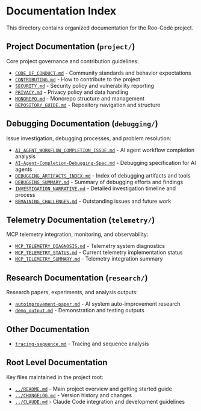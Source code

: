 # Documentation Index

This directory contains organized documentation for the Roo-Code project.

## Project Documentation (`project/`)

Core project governance and contribution guidelines:

- [`CODE_OF_CONDUCT.md`](project/CODE_OF_CONDUCT.md) - Community standards and behavior expectations
- [`CONTRIBUTING.md`](project/CONTRIBUTING.md) - How to contribute to the project
- [`SECURITY.md`](project/SECURITY.md) - Security policy and vulnerability reporting
- [`PRIVACY.md`](project/PRIVACY.md) - Privacy policy and data handling
- [`MONOREPO.md`](project/MONOREPO.md) - Monorepo structure and management
- [`REPOSITORY_GUIDE.md`](project/REPOSITORY_GUIDE.md) - Repository navigation and structure

## Debugging Documentation (`debugging/`)

Issue investigation, debugging processes, and problem resolution:

- [`AI_AGENT_WORKFLOW_COMPLETION_ISSUE.md`](debugging/AI_AGENT_WORKFLOW_COMPLETION_ISSUE.md) - AI agent workflow completion analysis
- [`AI-Agent-Completion-Debugging-Spec.md`](debugging/AI-Agent-Completion-Debugging-Spec.md) - Debugging specification for AI agents
- [`DEBUGGING_ARTIFACTS_INDEX.md`](debugging/DEBUGGING_ARTIFACTS_INDEX.md) - Index of debugging artifacts and tools
- [`DEBUGGING_SUMMARY.md`](debugging/DEBUGGING_SUMMARY.md) - Summary of debugging efforts and findings
- [`INVESTIGATION_NARRATIVE.md`](debugging/INVESTIGATION_NARRATIVE.md) - Detailed investigation timeline and process
- [`REMAINING_CHALLENGES.md`](debugging/REMAINING_CHALLENGES.md) - Outstanding issues and future work

## Telemetry Documentation (`telemetry/`)

MCP telemetry integration, monitoring, and observability:

- [`MCP_TELEMETRY_DIAGNOSIS.md`](telemetry/MCP_TELEMETRY_DIAGNOSIS.md) - Telemetry system diagnostics
- [`MCP_TELEMETRY_STATUS.md`](telemetry/MCP_TELEMETRY_STATUS.md) - Current telemetry implementation status
- [`MCP_TELEMETRY_SUMMARY.md`](telemetry/MCP_TELEMETRY_SUMMARY.md) - Telemetry integration summary

## Research Documentation (`research/`)

Research papers, experiments, and analysis outputs:

- [`autoimprovement-paper.md`](research/autoimprovement-paper.md) - AI system auto-improvement research
- [`demo_output.md`](research/demo_output.md) - Demonstration and testing outputs

## Other Documentation

- [`tracing-sequence.md`](tracing-sequence.md) - Tracing and sequence analysis

## Root Level Documentation

Key files maintained in the project root:

- [`../README.md`](../README.md) - Main project overview and getting started guide
- [`../CHANGELOG.md`](../CHANGELOG.md) - Version history and changes
- [`../CLAUDE.md`](../CLAUDE.md) - Claude Code integration and development guidelines
